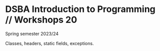 # DSBA Introduction to Programming // Workshops 20
Spring semester 2023/24

Classes, headers, static fields, exceptions.
